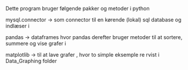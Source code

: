 Dette program bruger følgende pakker og metoder i python

mysql.connector -> som connector til en kørende (lokal) sql database og indlæser i 

pandas -> dataframes hvor pandas derefter bruger metoder til at sortere, summere og vise grafer i 

matplotlib -> til at lave grafer , hvor to simple eksemple re rvist i Data_Graphing folder

